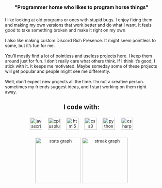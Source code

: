 <h3 align="center">"Programmer horse who likes to program horse things"</h3>

###

<p align="left">I like looking at old programs or ones with stupid bugs. I enjoy fixing them and making my own versions that work better and do what I want. It feels good to take something broken and make it right on my own.<br><br>I also like making custom Discord Rich Presence. It might seem pointless to some, but it’s fun for me.<br><br>You’ll mostly find a lot of pointless and useless projects here. I keep them around just for fun. I don’t really care what others think. If I think it’s good, I stick with it. It keeps me motivated. Maybe someday some of these projects will get popular and people might see me differently. <br><br>Well, don’t expect new projects all the time. I’m not a creative person. sometimes my friends suggest ideas, and I start working on them right away.</p>

###

<h2 align="center">I code with:</h2>

###

<div align="center">
  <img src="https://cdn.jsdelivr.net/gh/devicons/devicon/icons/javascript/javascript-original.svg" height="40" alt="javascript logo"  />
  <img width="12" />
  <img src="https://cdn.jsdelivr.net/gh/devicons/devicon/icons/cplusplus/cplusplus-original.svg" height="40" alt="cplusplus logo"  />
  <img width="12" />
  <img src="https://cdn.jsdelivr.net/gh/devicons/devicon/icons/html5/html5-original.svg" height="40" alt="html5 logo"  />
  <img width="12" />
  <img src="https://cdn.jsdelivr.net/gh/devicons/devicon/icons/css3/css3-original.svg" height="40" alt="css3 logo"  />
  <img width="12" />
  <img src="https://cdn.jsdelivr.net/gh/devicons/devicon/icons/python/python-original.svg" height="40" alt="python logo"  />
  <img width="12" />
  <img src="https://cdn.jsdelivr.net/gh/devicons/devicon/icons/csharp/csharp-original.svg" height="40" alt="csharp logo"  />
</div>

###

<div align="center">
  <img src="https://github-readme-stats.vercel.app/api?username=Mayo525&hide_title=false&hide_rank=false&show_icons=true&include_all_commits=true&count_private=true&disable_animations=false&theme=dracula&locale=en&hide_border=false&order=1" height="150" alt="stats graph"  />
  <img src="https://streak-stats.demolab.com?user=Mayo525&locale=en&mode=weekly&theme=dracula&hide_border=false&border_radius=6&order=3" height="150" alt="streak graph"  />
</div>

###
